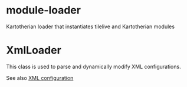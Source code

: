 # module-loader
Kartotherian loader that instantiates tilelive and Kartotherian modules

# XmlLoader
This class is used to parse and dynamically modify XML configurations.

See also [XML configuration](https://github.com/kartotherian/kartotherian-core#xml-based-sources)
